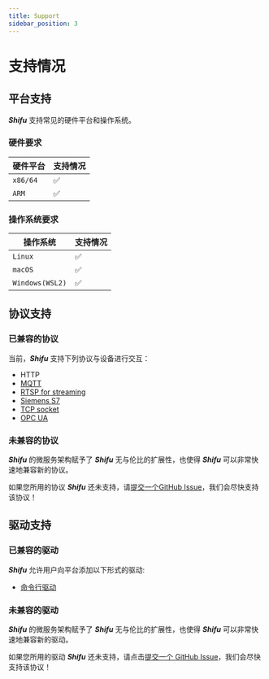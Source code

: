 ```yaml
---
title: Support
sidebar_position: 3
---
```


# 支持情况

## 平台支持

***Shifu*** 支持常见的硬件平台和操作系统。

### 硬件要求

| 硬件平台 | 支持情况 |
| --- | --- |
| `x86/64` | :white_check_mark: |
| `ARM` | :white_check_mark: |

### 操作系统要求

| 操作系统 | 支持情况 |
| --- | --- |
| `Linux` | :white_check_mark: |
| `macOS` | :white_check_mark: |
| `Windows(WSL2)` | :white_check_mark: |


## 协议支持

### 已兼容的协议

当前，***Shifu*** 支持下列协议与设备进行交互：

- HTTP
- [MQTT](https://github.com/Edgenesis/shifu/tree/main/examples/mqttDeviceShifu)
- [RTSP for streaming](https://github.com/Edgenesis/shifu/tree/main/examples/rtspDeviceShifu)
- [Siemens S7](https://github.com/Edgenesis/shifu/tree/main/examples/siemensPLCDeviceShifu)
- [TCP socket](https://github.com/Edgenesis/shifu/tree/main/examples/socketDeviceShifu)
- [OPC UA](https://github.com/Edgenesis/shifu/tree/main/examples/opcuaDeviceShifu)

### 未兼容的协议

***Shifu*** 的微服务架构赋予了 ***Shifu*** 无与伦比的扩展性，也使得 ***Shifu*** 可以非常快速地兼容新的协议。

如果您所用的协议 ***Shifu*** 还未支持，请[提交一个GitHub Issue](https://github.com/Edgenesis/shifu/issues/new)，我们会尽快支持该协议！

## 驱动支持

### 已兼容的驱动

***Shifu*** 允许用户向平台添加以下形式的驱动:

- [命令行驱动](references/advanced-features/remote-driver-execution.md)

### 未兼容的驱动

***Shifu*** 的微服务架构赋予了 ***Shifu*** 无与伦比的扩展性，也使得 ***Shifu*** 可以非常快速地兼容新的驱动。

如果您所用的驱动 ***Shifu*** 还未支持，请点击[提交一个 GitHub Issue](https://github.com/Edgenesis/shifu/issue/new)，我们会尽快支持该协议！
